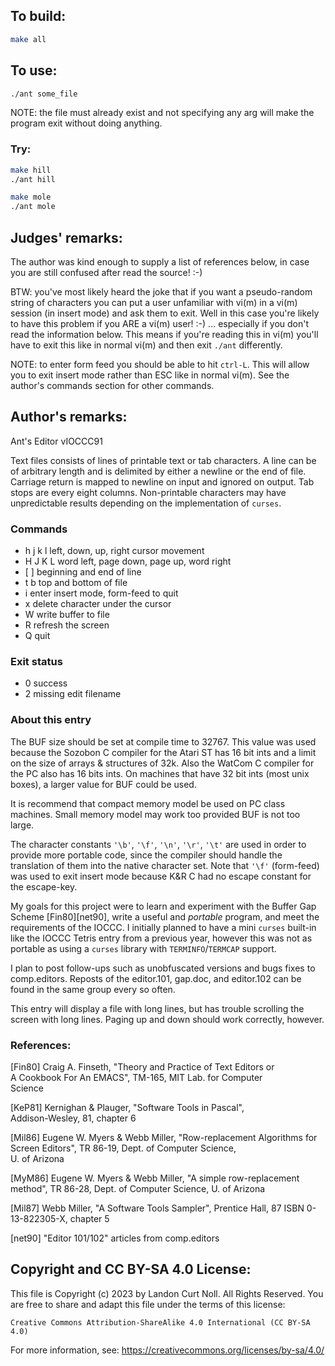 ## To build:

```sh
make all
```


## To use:

```sh
./ant some_file
```

NOTE: the file must already exist and not specifying any arg will make the
program exit without doing anything.


### Try:

```sh
make hill
./ant hill
```

```sh
make mole
./ant mole
```


## Judges' remarks:

The author was kind enough to supply a list of references below,
in case you are still confused after read the source!  :-)

BTW: you've most likely heard the joke that if you want a pseudo-random string
of characters you can put a user unfamiliar with vi(m) in a vi(m) session (in
insert mode) and ask them to exit. Well in this case you're likely to have this
problem if you ARE a vi(m) user! :-) ... especially if you don't read the
information below. This means if you're reading this in vi(m) you'll have to
exit this like in normal vi(m) and then exit `./ant` differently.

NOTE: to enter form feed you should be able to hit `ctrl-L`. This will allow you
to exit insert mode rather than ESC like in normal vi(m). See the author's
commands section for other commands.


## Author's remarks:

Ant's Editor vIOCCC91

Text files consists of lines of printable text or tab characters.  A line can be
of arbitrary length and is delimited by either a newline or the end of file.
Carriage return is mapped to newline on input and ignored on output.  Tab stops
are every eight columns.  Non-printable characters may have unpredictable
results depending on the implementation of `curses`.

### Commands

-    h j k l	    left, down, up, right cursor movement
-    H J K L	    word left, page down, page up, word right
-    [ ]		    beginning and end of line
-    t b		    top and bottom of file
-    i		    enter insert mode, form-feed to quit
-    x		    delete character under the cursor
-    W		    write buffer to file
-    R		    refresh the screen
-    Q		    quit

### Exit status

-    0		    success
-    2		    missing edit filename


### About this entry

The BUF size should be set at compile time to 32767.  This value was used
because the Sozobon C compiler for the Atari ST has 16 bit ints and a limit on
the size of arrays & structures of 32k.  Also the WatCom C compiler for the PC
also has 16 bits ints.  On machines that have 32 bit ints (most unix boxes), a
larger value for BUF could be used.

It is recommend that compact memory model be used on PC class machines.  Small
memory model may work too provided BUF is not too large.

The character constants `'\b'`, `'\f'`, `'\n'`, `'\r'`, `'\t'` are used in order
to provide more portable code, since the compiler should handle the translation
of them into the native character set.  Note that `'\f'` (form-feed) was used to
exit insert mode because K&R C had no escape constant for the escape-key.

My goals for this project were to learn and experiment with the
Buffer Gap Scheme [Fin80][net90], write a useful and *portable*
program, and meet the requirements of the IOCCC.  I initially
planned to have a mini `curses` built-in like the IOCCC Tetris entry
from a previous year, however this was not as portable as using a
`curses` library with `TERMINFO`/`TERMCAP` support.

I plan to post follow-ups such as unobfuscated versions and bugs fixes to
comp.editors.  Reposts of the editor.101, gap.doc, and editor.102 can be found
in the same group every so often.

This entry will display a file with long lines, but has trouble scrolling the
screen with long lines.  Paging up and down should work correctly, however.

### References:

[Fin80]	Craig A. Finseth, "Theory and Practice of Text Editors or\
	A Cookbook For An EMACS", TM-165, MIT Lab. for Computer\
	Science

[KeP81]	Kernighan & Plauger, "Software Tools in Pascal",\
	Addison-Wesley, 81, chapter 6

[Mil86]	Eugene W. Myers & Webb Miller, "Row-replacement Algorithms
	for Screen Editors", TR 86-19, Dept. of Computer Science,\
	U. of Arizona

[MyM86]	Eugene W. Myers & Webb Miller, "A simple row-replacement\
	method", TR 86-28, Dept. of Computer Science, U. of Arizona

[Mil87]	Webb Miller, "A Software Tools Sampler", Prentice Hall, 87
	ISBN 0-13-822305-X, chapter 5

[net90]	"Editor 101/102" articles from comp.editors


## Copyright and CC BY-SA 4.0 License:

This file is Copyright (c) 2023 by Landon Curt Noll.  All Rights Reserved.
You are free to share and adapt this file under the terms of this license:

    Creative Commons Attribution-ShareAlike 4.0 International (CC BY-SA 4.0)

For more information, see: https://creativecommons.org/licenses/by-sa/4.0/
